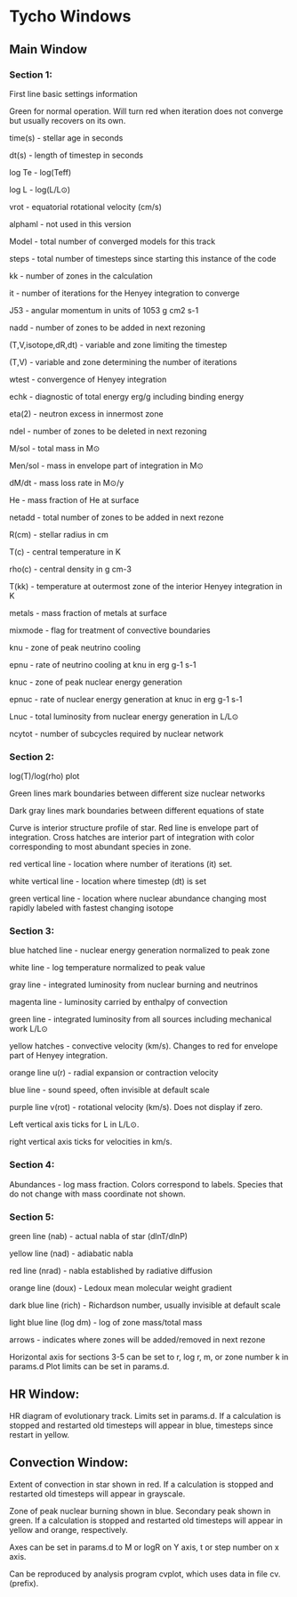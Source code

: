 # Tycho Windows

## Main Window

### Section 1:

First line basic settings information

Green for normal operation. Will turn red when iteration does not converge but usually recovers
on its own.

time(s) - stellar age in seconds

dt(s) - length of timestep in seconds

log Te - log(Teff)

log L - log(L/L⊙)

vrot - equatorial rotational velocity (cm/s)

alphaml - not used in this version

Model - total number of converged models for this track

steps - total number of timesteps since starting this instance of the code

kk - number of zones in the calculation

it - number of iterations for the Henyey integration to converge

J53 - angular momentum in units of 1053 g cm2 s-1

nadd - number of zones to be added in next rezoning

(T,V,isotope,dR,dt) - variable and zone limiting the timestep

(T,V) - variable and zone determining the number of iterations

wtest - convergence of Henyey integration

echk - diagnostic of total energy erg/g including binding energy

eta(2) - neutron excess in innermost zone

ndel - number of zones to be deleted in next rezoning

M/sol - total mass in M⊙

Men/sol - mass in envelope part of integration in M⊙

dM/dt - mass loss rate in M⊙/y

He - mass fraction of He at surface

netadd - total number of zones to be added in next rezone

R(cm) - stellar radius in cm

T(c) - central temperature in K

rho(c) - central density in g cm-3

T(kk) - temperature at outermost zone of the interior Henyey integration in K

metals - mass fraction of metals at surface

mixmode - flag for treatment of convective boundaries

knu - zone of peak neutrino cooling

epnu - rate of neutrino cooling at knu in erg g-1 s-1

knuc - zone of peak nuclear energy generation

epnuc - rate of nuclear energy generation at knuc in erg g-1 s-1

Lnuc - total luminosity from nuclear energy generation in L/L⊙

ncytot - number of subcycles required by nuclear network

### Section 2:

log(T)/log(rho) plot

Green lines mark boundaries between different size nuclear networks

Dark gray lines mark boundaries between different equations of state

Curve is interior structure profile of star. Red line is envelope part of integration. Cross hatches
are interior part of integration with color corresponding to most abundant species in zone.

red vertical line - location where number of iterations (it) set.

white vertical line - location where timestep (dt) is set

green vertical line - location where nuclear abundance changing most rapidly labeled with
fastest changing isotope

### Section 3:

blue hatched line - nuclear energy generation normalized to peak zone

white line - log temperature normalized to peak value

gray line - integrated luminosity from nuclear burning and neutrinos

magenta line - luminosity carried by enthalpy of convection

green line - integrated luminosity from all sources including mechanical work L/L⊙

yellow hatches - convective velocity (km/s). Changes to red for envelope part of Henyey
integration.

orange line u(r) - radial expansion or contraction velocity

blue line - sound speed, often invisible at default scale

purple line v(rot) - rotational velocity (km/s). Does not display if zero.

Left vertical axis ticks for L in L/L⊙.

right vertical axis ticks for velocities in km/s.

### Section 4:

Abundances - log mass fraction. Colors correspond to labels. Species that do not change with
mass coordinate not shown.

### Section 5:

green line (nab) - actual nabla of star (dlnT/dlnP)

yellow line (nad) - adiabatic nabla

red line (nrad) - nabla established by radiative diffusion

orange line (doux) - Ledoux mean molecular weight gradient

dark blue line (rich) - Richardson number, usually invisible at default scale

light blue line (log dm) - log of zone mass/total mass

arrows - indicates where zones will be added/removed in next rezone

Horizontal axis for sections 3-5 can be 
set to r, log r, m, or zone number k in params.d
Plot limits can be set in params.d.

## HR Window:

HR diagram of evolutionary track. Limits set in params.d. If a calculation is stopped and
restarted old timesteps will appear in blue, timesteps since restart in yellow.

## Convection Window:

Extent of convection in star shown in red. If a calculation is stopped and restarted old
timesteps will appear in grayscale.

Zone of peak nuclear burning shown in blue. Secondary peak shown in green. If a calculation is
stopped and restarted old timesteps will appear in yellow and orange, respectively.

Axes can be set in params.d to M or logR on Y axis, t or step number on x axis.

Can be reproduced by analysis program cvplot, which uses data in file cv.(prefix).